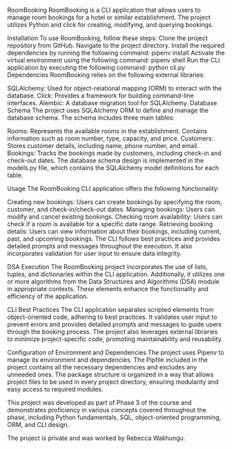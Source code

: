RoomBooking
RoomBooking is a CLI application that allows users to manage room bookings for a hotel or similar establishment.
The project utilizes Python and click for creating, modifying, and querying bookings.

Installation
To use RoomBooking, follow these steps:
Clone the project repository from GitHub.
Navigate to the project directory.
Install the required dependencies by running the following command:
pipenv install
Activate the virtual environment using the following command:
pipenv shell
Run the CLI application by executing the following command:
python cli.py
Dependencies
RoomBooking relies on the following external libraries:

SQLAlchemy: Used for object-relational mapping (ORM) to interact with the database.
Click: Provides a framework for building command-line interfaces.
Alembic: A database migration tool for SQLAlchemy.
Database Schema
The project uses SQLAlchemy ORM to define and manage the database schema. The schema includes three main tables:

Rooms: Represents the available rooms in the establishment. Contains information such as room number, type, capacity, and price.
Customers: Stores customer details, including name, phone number, and email.
Bookings: Tracks the bookings made by customers, including check-in and check-out dates.
The database schema design is implemented in the models.py file, which contains the SQLAlchemy model definitions for each table.

Usage
The RoomBooking CLI application offers the following functionality:

Creating new bookings: Users can create bookings by specifying the room, customer, and check-in/check-out dates.
Managing bookings: Users can modify and cancel existing bookings.
Checking room availability: Users can check if a room is available for a specific date range.
Retrieving booking details: Users can view information about their bookings, including current, past, and upcoming bookings.
The CLI follows best practices and provides detailed prompts and messages throughout the execution. It also incorporates validation for user input to ensure data integrity.

DSA Execution
The RoomBooking project incorporates the use of lists, tuples, and dictionaries within the CLI application. Additionally, it utilizes one or more algorithms from the Data Structures and Algorithms (DSA) module in appropriate contexts. These elements enhance the functionality and efficiency of the application.

CLI Best Practices
The CLI application separates scripted elements from object-oriented code, adhering to best practices. It validates user input to prevent errors and provides detailed prompts and messages to guide users through the booking process. The project also leverages external libraries to minimize project-specific code, promoting maintainability and reusability.

Configuration of Environment and Dependencies
The project uses Pipenv to manage its environment and dependencies. The Pipfile included in the project contains all the necessary dependencies and excludes any unneeded ones. The package structure is organized in a way that allows project files to be used in every project directory, ensuring modularity and easy access to required modules.

This project was developed as part of Phase 3 of the course and demonstrates proficiency in various concepts covered throughout the phase, including Python fundamentals, SQL, object-oriented programming, ORM, and CLI design.

The project is private and was worked by Rebecca Wakhungu.


